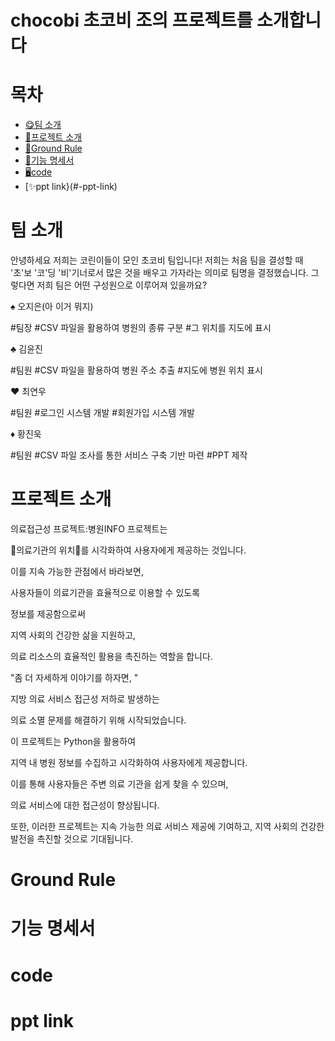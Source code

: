 # chocobi 초코비 조의 프로젝트를 소개합니다
# 목차
  - [😋팀 소개](#-팀-소개)
  - [📂프로젝트 소개](#-프로젝트-소개)
  - [🫶Ground Rule](#-Ground-Rule)
  - [📑기능 명세서](#-기능-명세서)
  - [🖥️code](#-code)
  - [✨ppt link}(#-ppt-link)
# 팀 소개
안녕하세요 저희는 코린이들이 모인
초코비 팀입니다!
저희는 처음 팀을 결성할 때
'초'보 '코'딩 '비'기너로서
많은 것을 배우고 가자라는 의미로
팀명을 결정했습니다.
그렇다면 저희 팀은 어떤 구성원으로 이루어져 있을까요?

♠️ 오지은\(아 이거 뭐지\)

\#팀장 \#CSV 파일을 활용하여 병원의 종류 구분 \#그 위치를 지도에 표시

♣️ 김윤진

\#팀원 \#CSV 파일을 활용하여 병원 주소 추출 \#지도에 병원 위치 표시

♥️ 최연우

\#팀원 \#로그인 시스템 개발 \#회원가입 시스템 개발

♦️ 황진욱

\#팀원 \#CSV 파일 조사를 통한 서비스 구축 기반 마련 \#PPT 제작

# 프로젝트 소개

의료접근성 프로젝트:병원INFO 프로젝트는 

🏥의료기관의 위치🏥를 시각화하여 사용자에게 제공하는 것입니다. 

이를 지속 가능한 관점에서 바라보면, 

사용자들이 의료기관을 효율적으로 이용할 수 있도록

정보를 제공함으로써 

지역 사회의 건강한 삶을 지원하고, 

의료 리소스의 효율적인 활용을 촉진하는 역할을 합니다. 


"좀 더 자세하게 이야기를 하자면, "

지방 의료 서비스 접근성 저하로 발생하는 

의료 소멸 문제를 해결하기 위해 시작되었습니다. 

이 프로젝트는 Python을 활용하여 

지역 내 병원 정보를 수집하고 시각화하여 사용자에게 제공합니다. 

이를 통해 사용자들은 주변 의료 기관을 쉽게 찾을 수 있으며, 

의료 서비스에 대한 접근성이 향상됩니다.

또한, 이러한 프로젝트는 지속 가능한 의료 서비스 제공에 기여하고, 지역 사회의 건강한 발전을 촉진할 것으로 기대됩니다.

# Ground Rule
# 기능 명세서
# code
# ppt link

